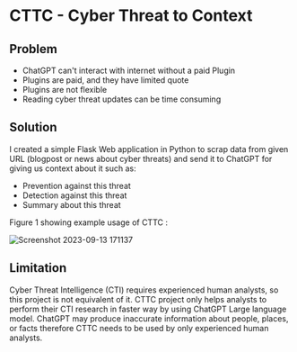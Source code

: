 # CTTC  - Cyber Threat to Context

## Problem 

* ChatGPT can't interact with internet without a paid Plugin 
* Plugins are paid, and they have limited quote
* Plugins are not flexible
* Reading cyber threat updates can be time consuming


## Solution

I created a simple Flask Web application in Python to scrap data from given URL (blogpost or news about cyber threats) and send it to ChatGPT for giving us context about it such as:
  * Prevention against this threat
  * Detection against this threat
  * Summary about this threat

Figure 1 showing example usage of CTTC : 

![Screenshot 2023-09-13 171137](https://github.com/whichbuffer/CTTC/assets/42712921/96f59216-a0e0-4754-a171-d8fc7fdfe5cc)




## Limitation 

Cyber Threat Intelligence (CTI) requires experienced human analysts, so this project is not equivalent of it. CTTC project only helps analysts to perform their CTI research in faster way by using ChatGPT Large language model.
ChatGPT may produce inaccurate information about people, places, or facts therefore CTTC needs to be used by only experienced human analysts.


